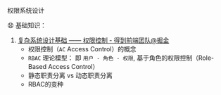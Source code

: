 权限系统设计



:anguished: 基础知识：

1. [复杂系统设计基础 —— 权限控制 - 得到前端团队@掘金](https://juejin.cn/post/7042177065457565704)
   - 权限控制（`AC` Access Control）的概念
   - `RBAC` 理论模型： 即 `用户 - 角色 - 权限`, 基于角色的权限控制（Role-Based Access Control）
   - 静态职责分离 vs 动态职责分离
   - RBAC的变种